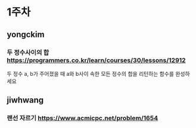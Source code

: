 # 1주차
## yongckim 
### 두 정수사이의 합 https://programmers.co.kr/learn/courses/30/lessons/12912
두 정수 a, b가 주어졌을 때 a와 b사이 속한 모든 정수의 합을 리턴하는 함수를 완성하세요


## jiwhwang 
### 랜선 자르기 https://www.acmicpc.net/problem/1654
